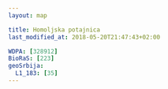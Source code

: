 ```yaml
---
layout: map

title: Homoljska potajnica
last_modified_at: 2018-05-20T21:47:43+02:00

WDPA: [328912]
BioRaS: [223]
geoSrbija:
  L1_183: [35]
---
```

